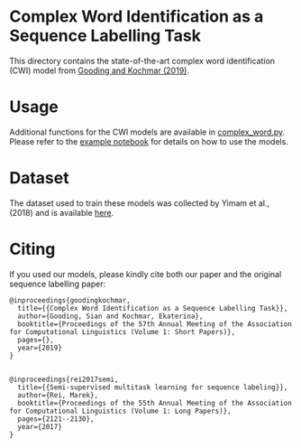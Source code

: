 # Complex Word Identification as a Sequence Labelling Task

This directory contains the state-of-the-art complex word identification (CWI) model from [Gooding and Kochmar (2019)](https://www.aclweb.org/anthology/P19-1109).

# Usage

Additional functions for the CWI models are available in [complex_word.py](complex_word.py). Please refer to the [example notebook](example.ipynb) for details on how to use the models. 

# Dataset

The dataset used to train these models was collected by Yimam et al., (2018) and is available [here](https://www.inf.uni-hamburg.de/en/inst/ab/lt/resources/data/complex-word-identification-dataset.html).


# Citing
If you used our models, please kindly cite both our paper and the original sequence labelling paper:

```
@inproceedings{goodingkochmar,
  title={{Complex Word Identification as a Sequence Labelling Task}},
  author={Gooding, Sian and Kochmar, Ekaterina},
  booktitle={Proceedings of the 57th Annual Meeting of the Association for Computational Linguistics (Volume 1: Short Papers)},
  pages={},
  year={2019}
}


@inproceedings{rei2017semi,
  title={{Semi-supervised multitask learning for sequence labeling}},
  author={Rei, Marek},
  booktitle={Proceedings of the 55th Annual Meeting of the Association for Computational Linguistics (Volume 1: Long Papers)},
  pages={2121--2130},
  year={2017}
}

```
